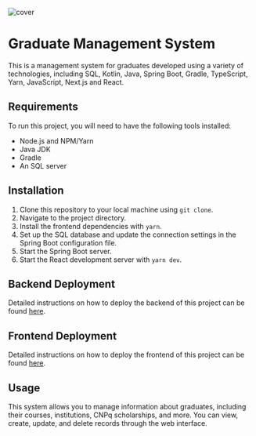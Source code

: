 ![cover](https://github.com/dew-uff/egressos/assets/6718673/7203d8bf-9566-4b23-8d4f-33e55cb54105)

# Graduate Management System

This is a management system for graduates developed using a variety of technologies, including SQL, Kotlin, Java, Spring Boot, Gradle, TypeScript, Yarn, JavaScript, Next.js and React.

## Requirements

To run this project, you will need to have the following tools installed:

- Node.js and NPM/Yarn
- Java JDK
- Gradle
- An SQL server

## Installation

1. Clone this repository to your local machine using `git clone`.
2. Navigate to the project directory.
3. Install the frontend dependencies with `yarn`.
4. Set up the SQL database and update the connection settings in the Spring Boot configuration file.
5. Start the Spring Boot server.
6. Start the React development server with `yarn dev`.

## Backend Deployment

Detailed instructions on how to deploy the backend of this project can be found [here](https://github.com/dew-uff/egressos/tree/main/api/graduates-api).

## Frontend Deployment

Detailed instructions on how to deploy the frontend of this project can be found [here](https://github.com/dew-uff/egressos/tree/main/front/graduate-system-front).

## Usage

This system allows you to manage information about graduates, including their courses, institutions, CNPq scholarships, and more. You can view, create, update, and delete records through the web interface.
